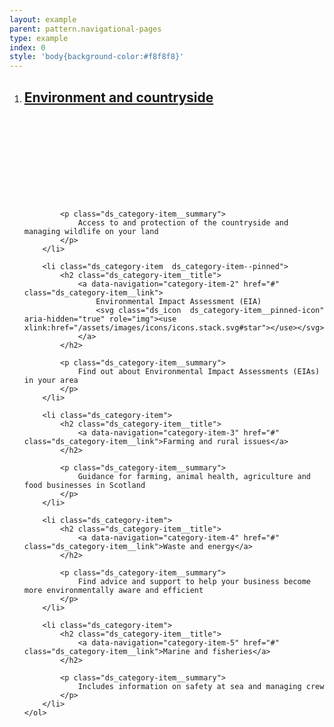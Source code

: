 ```yaml
---
layout: example
parent: pattern.navigational-pages
type: example
index: 0
style: 'body{background-color:#f8f8f8}'
---
```

<nav aria-label="Category navigation">
    <ol class="ds_category-list">
        <li class="ds_category-item  ds_category-item--pinned">
            <h2 class="ds_category-item__title">
                <a data-navigation="category-item-1" href="#" class="ds_category-item__link">
                    Environment and countryside
                    <svg class="ds_icon  ds_category-item__pinned-icon" aria-hidden="true" role="img"><use xlink:href="/assets/images/icons/icons.stack.svg#star"></use></svg>
                </a>
            </h2>

            <p class="ds_category-item__summary">
                Access to and protection of the countryside and managing wildlife on your land
            </p>
        </li>

        <li class="ds_category-item  ds_category-item--pinned">
            <h2 class="ds_category-item__title">
                <a data-navigation="category-item-2" href="#" class="ds_category-item__link">
                    Environmental Impact Assessment (EIA)
                    <svg class="ds_icon  ds_category-item__pinned-icon" aria-hidden="true" role="img"><use xlink:href="/assets/images/icons/icons.stack.svg#star"></use></svg>
                </a>
            </h2>

            <p class="ds_category-item__summary">
                Find out about Environmental Impact Assessments (EIAs) in your area
            </p>
        </li>

        <li class="ds_category-item">
            <h2 class="ds_category-item__title">
                <a data-navigation="category-item-3" href="#" class="ds_category-item__link">Farming and rural issues</a>
            </h2>

            <p class="ds_category-item__summary">
                Guidance for farming, animal health, agriculture and food businesses in Scotland
            </p>
        </li>

        <li class="ds_category-item">    
            <h2 class="ds_category-item__title">
                <a data-navigation="category-item-4" href="#" class="ds_category-item__link">Waste and energy</a>
            </h2>

            <p class="ds_category-item__summary">
                Find advice and support to help your business become more environmentally aware and efficient
            </p>
        </li>

        <li class="ds_category-item">
            <h2 class="ds_category-item__title">
                <a data-navigation="category-item-5" href="#" class="ds_category-item__link">Marine and fisheries</a>
            </h2>

            <p class="ds_category-item__summary">
                Includes information on safety at sea and managing crew
            </p>
        </li>
    </ol>
</nav>
